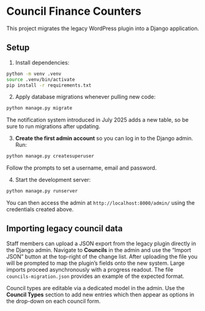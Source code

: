 # Council Finance Counters

This project migrates the legacy WordPress plugin into a Django application.

## Setup

1. Install dependencies:

```bash
python -m venv .venv
source .venv/bin/activate
pip install -r requirements.txt
```

2. Apply database migrations whenever pulling new code:

```bash
python manage.py migrate
```
The notification system introduced in July 2025 adds a new table, so be sure to
run migrations after updating.

3. **Create the first admin account** so you can log in to the Django admin. Run:

```bash
python manage.py createsuperuser
```

Follow the prompts to set a username, email and password.

4. Start the development server:

```bash
python manage.py runserver
```

You can then access the admin at `http://localhost:8000/admin/` using the credentials created above.

## Importing legacy council data

Staff members can upload a JSON export from the legacy plugin directly in the
Django admin. Navigate to **Councils** in the admin and use the “Import JSON”
button at the top-right of the change list. After uploading the file you will be
prompted to map the plugin’s fields onto the new system. Large imports proceed
asynchronously with a progress readout. The file `councils-migration.json`
provides an example of the expected format.

Council types are editable via a dedicated model in the admin. Use the
**Council Types** section to add new entries which then appear as options in the
drop-down on each council form.
